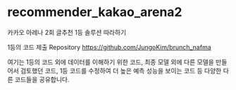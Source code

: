 # recommender_kakao_arena2
카카오 아레나 2회 글추천 1등 솔루션 따라하기

1등의 코드 제출 Repository
https://github.com/JungoKim/brunch_nafma

여기는 1등의 코드 외에 데이터를 이해하기 위한 코드, 최종 모델 외에 다른 모델을 만들어서 검토했던 코드, 1등 코드를 수정하여 더 높은 예측 성능을 보이는 코드 등 다양한 다른 코드들을 공유합니다. 
